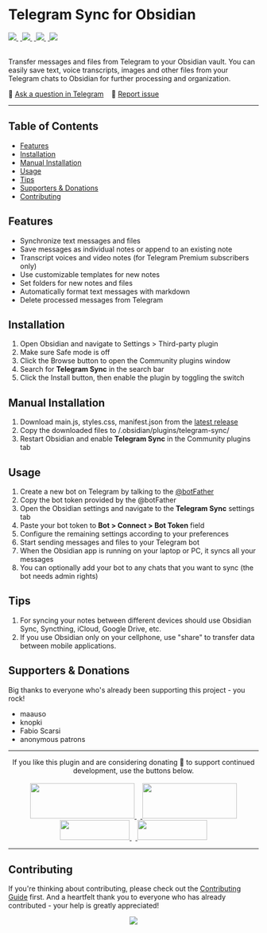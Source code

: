 # Telegram Sync for Obsidian
<a href="https://github.com/soberhacker/obsidian-telegram-sync/releases/latest">
<img src="https://img.shields.io/github/v/release/soberhacker/obsidian-telegram-sync?display_name=tag">
</a>&nbsp;<a href="https://github.com/soberhacker/obsidian-telegram-sync/releases/latest">
<img src="https://img.shields.io/github/release-date/soberhacker/obsidian-telegram-sync">
</a>&nbsp;<a href="https://github.com/soberhacker/obsidian-telegram-sync">
<img src="https://img.shields.io/github/downloads/soberhacker/obsidian-telegram-sync/total">
</a>&nbsp;<a href="https://github.com/soberhacker/obsidian-telegram-sync">
<img src="https://img.shields.io/tokei/lines/github/soberhacker/obsidian-telegram-sync">
</a><br><br>

Transfer messages and files from Telegram to your Obsidian vault. You can easily save text, voice transcripts, images and other files from your Telegram chats to Obsidian for further processing and organization.

📮 [Ask a question in Telegram](https://t.me/ObsidianTelegramSync)&nbsp;&nbsp;&nbsp;&nbsp;🐛 [Report issue](https://github.com/soberhacker/obsidian-telegram-sync/issues)

---

## Table of Contents

- [Features](#features)
- [Installation](#installation)
- [Manual Installation](#manual-installation)
- [Usage](#usage)
- [Tips](#tips)
- [Supporters & Donations](#supporters--donations)
- [Contributing](#contributing)

## Features

- Synchronize text messages and files
- Save messages as individual notes or append to an existing note
- Transcript voices and video notes (for Telegram Premium subscribers only)
- Use customizable templates for new notes
- Set folders for new notes and files
- Automatically format text messages with markdown
- Delete processed messages from Telegram

## Installation

1. Open Obsidian and navigate to Settings > Third-party plugin
2. Make sure Safe mode is off
3. Click the Browse button to open the Community plugins window
4. Search for **Telegram Sync** in the search bar
5. Click the Install button, then enable the plugin by toggling the switch

## Manual Installation

1. Download main.js, styles.css, manifest.json from the [latest release](https://github.com/soberhacker/obsidian-telegram-sync/releases//latest)
2. Copy the downloaded files to <pathToYourVault>/.obsidian/plugins/telegram-sync/
3. Restart Obsidian and enable **Telegram Sync** in the Community plugins tab

## Usage

1. Create a new bot on Telegram by talking to the [@botFather](https://t.me/botfather)
2. Copy the bot token provided by the @botFather
3. Open the Obsidian settings and navigate to the **Telegram Sync** settings tab
4. Paste your bot token to **Bot > Connect > Bot Token** field
5. Configure the remaining settings according to your preferences
6. Start sending messages and files to your Telegram bot
7. When the Obsidian app is running on your laptop or PC, it syncs all your messages
8. You can optionally add your bot to any chats that you want to sync (the bot needs admin rights)

## Tips

1. For syncing your notes between different devices should use Obsidian Sync, Syncthing, iCloud, Google Drive, etc. 
2. If you use Obsidian only on your cellphone, use "share" to transfer data between mobile applications.

## Supporters & Donations

Big thanks to everyone who's already been supporting this project - you rock!

- maauso
- knopki
- Fabio Scarsi
- anonymous patrons

---

<div align="center">
If you like this plugin and are considering donating 🌠 to support continued development, use the buttons below.<br><br>

<a href="https://oxapay.com/donate/5855474">
<img src="https://img.buymeacoffee.com/button-api/?text=Crypto%20Donation&emoji=🚀 &slug=soberhacker&button_colour=5b5757&font_colour=ffffff&font_family=Lato&outline_colour=ffffff&coffee_colour=FFDD00" width=210 height=71>
</a>&nbsp;&nbsp;<a href="https://www.buymeacoffee.com/soberhacker">
<img src="https://img.buymeacoffee.com/button-api/?text=Buy%20me%20a%20book&emoji=📖&slug=soberhacker&button_colour=FFDD00&font_colour=000000&font_family=Cookie&outline_colour=000000&coffee_colour=ffffff"  width=190 height=71>
</a><br>
<a href="https://ko-fi.com/soberhacker">
<img src="https://storage.ko-fi.com/cdn/brandasset/logo_white_stroke.png?" width=140 height=40>
</a>&nbsp;&nbsp;<a href="https://www.paypal.com/donate/?hosted_button_id=VYSCUZX8MYGCU">
<img src="https://www.paypalobjects.com/digitalassets/c/website/logo/full-text/pp_fc_hl.svg" width=140 height=40>
</a>
</div>

---

## Contributing

If you're thinking about contributing, please check out the [Contributing Guide](./CONTRIBUTING.md) first. And a heartfelt thank you to everyone who has already contributed - your help is greatly appreciated!
<br>

<div align="center">
<a href="https://github.com/soberhacker/obsidian-telegram-sync/graphs/contributors">
  <img src="https://contrib.rocks/image?repo=soberhacker/obsidian-telegram-sync" />
</a>
</div>
